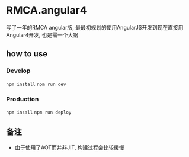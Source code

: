 # RMCA.angular4

写了一年的RMCA angular版, 最最初规划的使用AngularJS开发到现在直接用Angular4开发, 也是需一个大锅

## how to use

### Develop
`npm install`
`npm run dev`

### Production
`npm insall`
`npm run deploy`

## 备注

- 由于使用了AOT而并非JIT, 构建过程会比较缓慢

